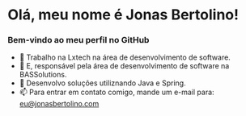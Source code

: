 # Olá, meu nome é Jonas Bertolino!
### Bem-vindo ao meu perfil no GitHub

- 🔭 Trabalho na Lxtech na área de desenvolvimento de software.
- 🔭 E, responsável pela área de desenvolvimento de software na BASSolutions.
- 🌱 Desenvolvo soluções utiliznando Java e Spring.
- 📫 Para entrar em contato comigo, mande um e-mail para: eu@jonasbertolino.com

<!--div>
<a href="https://github.com/jonasbertolino">
<img height="180em" src="https://github-readme-stats.vercel.app/api/top-langs/?username=jonasbertolino&layout=compact&langs_count=7&theme=dracula"/>
<img height="180em" src="https://github-readme-stats.vercel.app/api?username=jonasbertolino&show_icons=true&theme=dracula&include_all_commits=true&count_private=true"/>
</div-->
